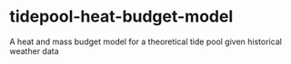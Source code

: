 # tidepool-heat-budget-model
A heat and mass budget model for a theoretical tide pool given historical weather data
